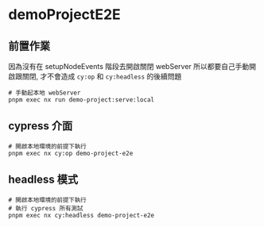 # demoProjectE2E

## 前置作業

因為沒有在 setupNodeEvents 階段去開啟關閉 webServer 所以都要自己手動開啟跟關閉, 才不會造成 `cy:op` 和 `cy:headless` 的後續問題

```shell
# 手動起本地 webServer
pnpm exec nx run demo-project:serve:local
```

## cypress 介面

```shell
# 開啟本地環境的前提下執行
pnpm exec nx cy:op demo-project-e2e
```

## headless 模式

```shell
# 開啟本地環境的前提下執行
# 執行 cypress 所有測試
pnpm exec nx cy:headless demo-project-e2e
```
